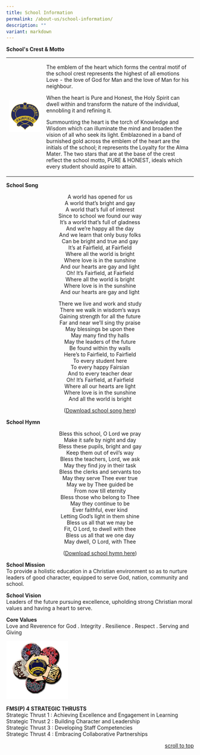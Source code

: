 ```yaml
---
title: School Information
permalink: /about-us/school-information/
description: ""
variant: markdown
---
```

<p><strong>School's Crest &amp; Motto</strong></p>
<table style="border-collapse: collapse; width: 100%;" border="0">
<tbody>
<tr>
<td style="width: 20%;"><img src="/images/info1.jpg"></td>
<td style="width: 80%;">
<p>The emblem of the heart which forms the central motif of the school crest represents the highest of all emotions Love - the love of God for Man and the love of Man for his neighbour.</p>
<p>When the heart is Pure and Honest, the Holy Spirit can dwell within and transform the nature of the individual, ennobling it and refining it.</p>
<p>Summounting the heart is the torch of Knowledge and Wisdom which can illuminate the mind and broaden the vision of all who seek its light. Emblazoned in a band of burnished gold across the emblem of the heart are the initials of the school; it represents the Loyalty for the Alma Mater. The two stars that are at the base of the crest reflect the school motto, PURE &amp; HONEST, ideals which every student should aspire to attain.</p>
</td>
</tr>
</tbody>
</table>


<p><strong>School Song</strong></p>
<p style="text-align: center;">A world has opened for us<br>A world that’s bright and gay<br>A world that’s full of interest<br>Since to school we found our way<br>It’s a world that’s full of gladness<br>And we’re happy all the day<br>And we learn that only busy folks<br>Can be bright and true and gay<br>It’s at Fairfield, at Fairfield<br>Where all the world is bright<br>Where love is in the sunshine<br>And our hearts are gay and light<br>Oh! It’s Fairfield, at Fairfield<br>Where all the world is bright<br>Where love is in the sunshine<br>And our hearts are gay and light</p>
<p style="text-align: center;">There we live and work and study<br>There we walk in wisdom’s ways<br>Gaining strength for all the future<br>Far and near we’ll sing thy praise<br>May blessings be upon thee<br>May many find thy halls<br>May the leaders of the future<br>Be found within thy walls<br>Here’s to Fairfield, to Fairfield<br>To every student here<br>To every happy Fairsian<br>And to every teacher dear<br>Oh! It’s Fairfield, at Fairfield<br>Where all our hearts are light<br>Where love is in the sunshine<br>And all the world is bright</p>
<p style="text-align: center;">(<a href="https://drive.google.com/file/d/1Rvj7a2dtIbPgV4RCtziRv2Zp16csDxWE/view?usp=drive_link" target="_blank" rel="noopener">Download school song here</a>)</p>
<p><strong>School Hymn</strong></p>
<p style="text-align: center;">Bless this school, O Lord we pray<br>Make it safe by night and day<br>Bless these pupils, bright and gay<br>Keep them out of evil’s way<br>Bless the teachers, Lord, we ask<br>May they find joy in their task<br>Bless the clerks and servants too<br>May they serve Thee ever true<br>May we by Thee guided be<br>From now till eternity<br>Bless those who belong to Thee<br>May they continue to be<br>Ever faithful, ever kind<br>Letting God’s light in them shine<br>Bless us all that we may be<br>Fit, O Lord, to dwell with thee<br>Bless us all that we one day<br>May dwell, O Lord, with Thee</p>
<p style="text-align: center;">(<a href="https://drive.google.com/file/d/1FTl91LRybfTGeOE2J6eIEoomCRn8jEW9/view?usp=drive_link" target="_blank" rel="noopener">Download school hymn here</a>)</p>
<p><strong>School Mission<br></strong>To provide a holistic education in a Christian environment so as to nurture leaders of good character, equipped to serve God, nation, community and school.</p>
<p><strong>School Vision<br></strong>Leaders of the future pursuing excellence, upholding strong Christian moral values and having a heart to serve.</p>
<p><strong>Core Values<br></strong>Love and Reverence for God . Integrity . Resilience . Respect . Serving and Giving</p>
<img style="width: 33%;" src="/images/info2.jpg">
<p><strong>FMS(P) 4 STRATEGIC THRUSTS<br></strong>Strategic Thrust 1 : Achieving Excellence and Engagement in Learning<br>Strategic Thrust 2 : Building Character and Leadership<br>Strategic Thrust 3 : Developing Staff Competencies<br>Strategic Thrust 4 : Embracing Collaborative Partnerships</p>
<p align="right"><a href="#top"> scroll to top </a></p>